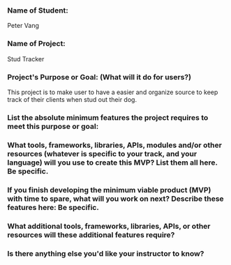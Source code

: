 ### Name of Student: 
  Peter Vang

### Name of Project:
  Stud Tracker

### Project's Purpose or Goal: (What will it do for users?)
  This project is to make user to have a easier and organize source to keep track of their clients when stud out their dog.

### List the absolute minimum features the project requires to meet this purpose or goal:

### What tools, frameworks, libraries, APIs, modules and/or other resources (whatever is specific to your track, and your language) will you use to create this MVP? List them all here. Be specific.

### If you finish developing the minimum viable product (MVP) with time to spare, what will you work on next? Describe these features here: Be specific.

### What additional tools, frameworks, libraries, APIs, or other resources will these additional features require?

### Is there anything else you'd like your instructor to know?
